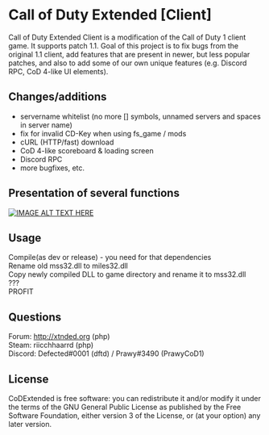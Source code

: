 # Call of Duty Extended [Client]

Call of Duty Extended Client is a modification of the Call of Duty 1 client game. It supports patch 1.1.
Goal of this project is to fix bugs from the original 1.1 client, add features that are present in newer, but less popular patches, and also to add some of our own unique features (e.g. Discord RPC, CoD 4-like UI elements).

## Changes/additions

- servername whitelist (no more [] symbols, unnamed servers and spaces in server name)
- fix for invalid CD-Key when using fs_game / mods
- cURL (HTTP/fast) download
- CoD 4-like scoreboard & loading screen
- Discord RPC
- more bugfixes, etc.

## Presentation of several functions
[![IMAGE ALT TEXT HERE](https://img.youtube.com/vi/OTtJrzUuO70/0.jpg)](https://www.youtube.com/watch?v=OTtJrzUuO70)

## Usage

Compile(as dev or release) - you need for that dependencies <br>
Rename old mss32.dll to miles32.dll<br>
Copy newly compiled DLL to game directory and rename it to mss32.dll<br>
???<br>
PROFIT<br>

## Questions

Forum: http://xtnded.org (php)<br>
Steam: riicchhaarrd (php)<br>
Discord: Defected#0001 (dftd) / Prawy#3490 (PrawyCoD1)<br>

## License

CoDExtended is free software: you can redistribute it and/or modify it under the terms of the GNU General Public License as published by the Free Software Foundation, either version 3 of the License, or (at your option) any later version.
